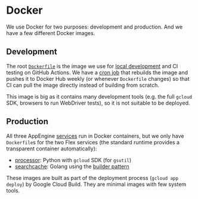 # Docker

We use Docker for two purposes: development and production. And we have a few
different Docker images.

## Development

The root [`Dockerfile`](../Dockerfile) is the image we use for [local
development](../README.md#development) and CI testing on GitHub
Actions. We have a [cron
job](https://github.com/web-platform-tests/wpt.fyi/actions?query=workflow%3A%22Update+Docker+image%22)
that rebuilds the image and pushes it to Docker Hub weekly (or whenever
`Dockerfile` changes) so that CI can pull the image directly instead of building
from scratch.

This image is big as it contains many development tools (e.g. the full `gcloud`
SDK, browsers to run WebDriver tests), so it is not suitable to be deployed.

## Production

All three AppEngine [services](app-engine.md) run in Docker containers, but we
only have `Dockerfile`s for the two Flex services (the standard runtime provides
a transparent container automatically):

* [processor](../results-processor/Dockerfile): Python with `gcloud` SDK (for
  `gsutil`)
* [searchcache](../api/query/cache/service/Dockerfile): Golang using the
  [builder pattern](https://docs.docker.com/develop/develop-images/multistage-build/)

These images are built as part of the deployment process (`gcloud app deploy`)
by Google Cloud Build. They are minimal images with few system tools.
